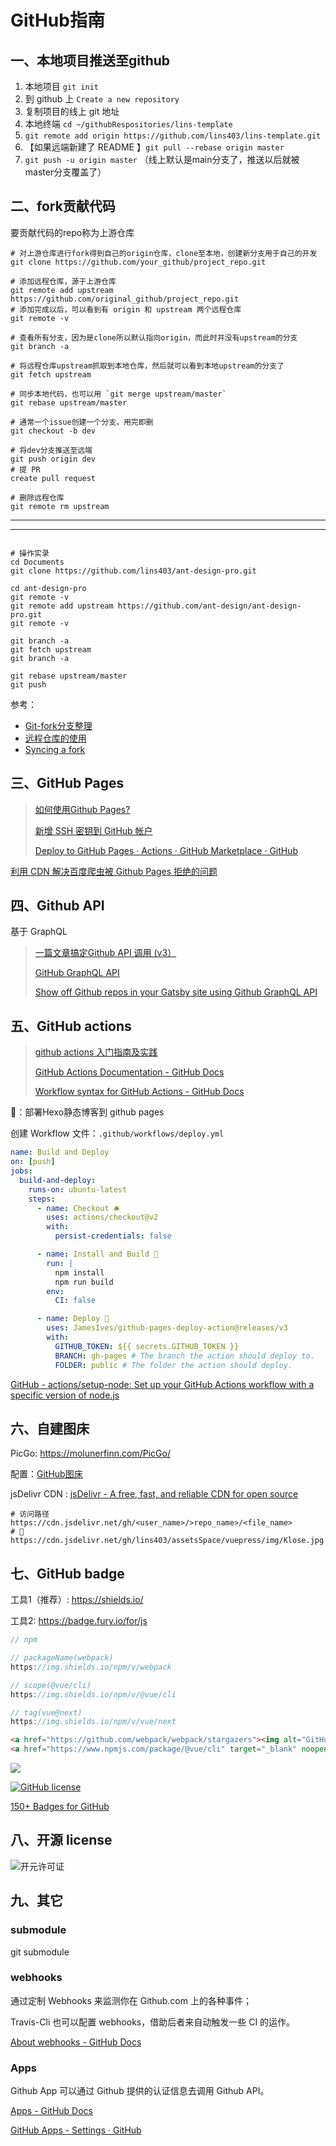 # GitHub指南

## 一、本地项目推送至github

1. 本地项目 `git init`
2. 到 github 上 `Create a new repository`
3. 复制项目的线上 git 地址
4. 本地终端 `cd ~/githubRespositories/lins-template` 
5. `git remote add origin https://github.com/lins403/lins-template.git`
6. 【如果远端新建了 README 】`git pull --rebase origin master`
7. `git push -u origin master` （线上默认是main分支了，推送以后就被master分支覆盖了）

## 二、fork贡献代码

要贡献代码的repo称为上游仓库

```shell
# 对上游仓库进行fork得到自己的origin仓库，clone至本地，创建新分支用于自己的开发
git clone https://github.com/your_github/project_repo.git

# 添加远程仓库，源于上游仓库
git remote add upstream https://github.com/original_github/project_repo.git
# 添加完成以后，可以看到有 origin 和 upstream 两个远程仓库
git remote -v

# 查看所有分支，因为是clone所以默认指向origin，而此时并没有upstream的分支
git branch -a

# 将远程仓库upstream抓取到本地仓库，然后就可以看到本地upstream的分支了
git fetch upstream

# 同步本地代码，也可以用 `git merge upstream/master`
git rebase upstream/master

# 通常一个issue创建一个分支，用完即删
git checkout -b dev

# 将dev分支推送至远端
git push origin dev
# 提 PR
create pull request

# 删除远程仓库
git remote rm upstream
```

----

----

<img :src="$withBase('/assets/img/notes/github_fork.png')">

```shell
# 操作实录
cd Documents
git clone https://github.com/lins403/ant-design-pro.git

cd ant-design-pro
git remote -v
git remote add upstream https://github.com/ant-design/ant-design-pro.git
git remote -v

git branch -a
git fetch upstream
git branch -a

git rebase upstream/master
git push
```

参考：

- [Git-fork分支整理](https://sheltonliu.github.io/2017/12/04/git-fork-knowledge/)
- [远程仓库的使用](https://git-scm.com/book/zh/v2/Git-%E5%9F%BA%E7%A1%80-%E8%BF%9C%E7%A8%8B%E4%BB%93%E5%BA%93%E7%9A%84%E4%BD%BF%E7%94%A8)
- [Syncing a fork](https://docs.github.com/en/github/collaborating-with-pull-requests/working-with-forks/syncing-a-fork)

## 三、GitHub Pages

> [如何使用Github Pages?](https://developer.mozilla.org/zh-CN/docs/Learn/Common_questions/Using_Github_pages)
>
> [新增 SSH 密钥到 GitHub 帐户](https://docs.github.com/cn/github/authenticating-to-github/adding-a-new-ssh-key-to-your-github-account)
>
> [Deploy to GitHub Pages · Actions · GitHub Marketplace · GitHub](https://github.com/marketplace/actions/deploy-to-github-pages)

[利用 CDN 解决百度爬虫被 Github Pages 拒绝的问题](https://www.dozer.cc/2015/06/github-pages-and-cdn.html)

## 四、Github API

基于 GraphQL

> [一篇文章搞定Github API 调用 (v3）](https://segmentfault.com/a/1190000015144126)
> 
> [GitHub GraphQL API](https://docs.github.com/en/graphql)
> 
> [Show off Github repos in your Gatsby site using Github GraphQL API](https://dev.to/lennythedev/show-off-your-github-repos-in-your-gatsby-site-using-graphql-421l)

## 五、GitHub actions

> [github actions 入门指南及实践](https://shanyue.tech/no-vps/github-action-guide.html#快速开始)
>
> [GitHub Actions Documentation - GitHub Docs](https://docs.github.com/cn/actions)
>
> [Workflow syntax for GitHub Actions - GitHub Docs](https://docs.github.com/en/actions/learn-github-actions/workflow-syntax-for-github-actions) 

🌰：部署Hexo静态博客到 github pages

创建 Workflow 文件：`.github/workflows/deploy.yml`

```yaml
name: Build and Deploy
on: [push]
jobs:
  build-and-deploy:
    runs-on: ubuntu-latest
    steps:
      - name: Checkout 🛎️
        uses: actions/checkout@v2 
        with:
          persist-credentials: false

      - name: Install and Build 🔧
        run: |
          npm install
          npm run build
        env:
          CI: false

      - name: Deploy 🚀
        uses: JamesIves/github-pages-deploy-action@releases/v3
        with:
          GITHUB_TOKEN: ${{ secrets.GITHUB_TOKEN }}
          BRANCH: gh-pages # The branch the action should deploy to.
          FOLDER: public # The folder the action should deploy.
```

[GitHub - actions/setup-node: Set up your GitHub Actions workflow with a specific version of node.js](https://github.com/actions/setup-node)

## 六、自建图床

PicGo: <https://molunerfinn.com/PicGo/>

配置：[GitHub图床](https://picgo.github.io/PicGo-Doc/zh/guide/config.html#github%E5%9B%BE%E5%BA%8A)

jsDelivr CDN : [jsDelivr - A free, fast, and reliable CDN for open source](https://www.jsdelivr.com/?docs=gh)

```shell
# 访问路径
https://cdn.jsdelivr.net/gh/<user_name>/>repo_name>/<file_name>
# 🌰
https://cdn.jsdelivr.net/gh/lins403/assetsSpace/vuepress/img/Klose.jpg
```

## 七、GitHub badge

工具1（推荐）: <https://shields.io/>

工具2: <https://badge.fury.io/for/js>

```js
// npm

// packageName(webpack)
https://img.shields.io/npm/v/webpack

// scope(@vue/cli)
https://img.shields.io/npm/v/@vue/cli

// tag(vue@next)
https://img.shields.io/npm/v/vue/next
```

```html
<a href="https://github.com/webpack/webpack/stargazers"><img alt="GitHub stars" src="https://img.shields.io/github/stars/webpack/webpack"></a>
<a href="https://www.npmjs.com/package/@vue/cli" target="_blank" noopener noreferrer><img src="https://img.shields.io/npm/v/@vue/cli"></a>
```

<a href="https://www.bilibili.com/" target="_blank"><img src="https://img.shields.io/badge/bilibili-%40%E5%B0%8F%E7%9C%AF%E5%98%BB-ff69b4"></a>

<a href="https://github.com/webpack/webpack/blob/main/LICENSE"><img alt="GitHub license" src="https://img.shields.io/github/license/webpack/webpack"></a>

[150+ Badges for GitHub](https://dev.to/envoy_/150-badges-for-github-pnk)

## 八、开源 license

![开元许可证](http://www.ruanyifeng.com/blogimg/asset/201105/bg2011050101.png)

## 九、其它

### submodule

git submodule

### webhooks

通过定制 Webhooks 来监测你在 Github.com 上的各种事件；

Travis-Cli 也可以配置 webhooks，借助后者来自动触发一些 CI 的运作。

[About webhooks - GitHub Docs](https://docs.github.com/en/developers/webhooks-and-events/webhooks/about-webhooks)

### Apps

Github App 可以通过 Github 提供的认证信息去调用 Github API。

[Apps - GitHub Docs](https://docs.github.com/en/developers/apps)

[GitHub Apps - Settings · GitHub](https://github.com/apps/settings)
